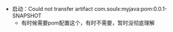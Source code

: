 - 启动：Could not transfer artifact com.soulx:myjava:pom:0.0.1-SNAPSHOT
  - 有时候需要pom配置这个，有时不需要，暂时没彻底理解<relativePath/> <!-- lookup parent from repository -->

  
